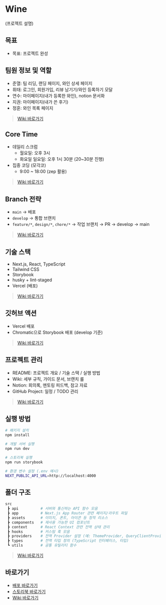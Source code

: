 # Wine
(프로젝트 설명)

## 목표
- 목표: 프로젝트 완성

## 팀원 정보 및 역할
- 준열: 팀 리딩, 랜딩 페이지, 와인 상세 페이지
- 휘태: 로그인, 회원가입, 리뷰 남기기/와인 등록하기 모달
- 연수: 마이페이지(내가 등록한 와인), notion 문서화
- 지권: 마이페이지(내가 쓴 후기)
- 정훈: 와인 목록 페이지

> [Wiki 바로가기](https://github.com/Team-3-2/Wine/wiki)

## Core Time
- 데일리 스크럼  
  - 월요일: 오후 3시  
  - 화요일 일요일: 오후 1시 30분 (20~30분 진행)
- 집중 코딩 (모각코)  
  - 9:00 ~ 18:00 (zep 활용)
 
> [Wiki 바로가기](https://github.com/Team-3-2/Wine/wiki)

## Branch 전략
- `main` → 배포
- `develop` → 통합 브랜치
- `feature/*`, `design/*`, `chore/*` → 작업 브랜치 → PR → develop → main

> [Wiki 바로가기](https://github.com/Team-3-2/Wine/wiki/%EB%B8%8C%EB%9E%9C%EC%B9%98-%EC%BB%A8%EB%B2%A4%EC%85%98)

## 기술 스택
- Next.js, React, TypeScript
- Tailwind CSS
- Storybook
- husky + lint-staged
- Vercel (배포)

> [Wiki 바로가기](https://github.com/Team-3-2/Wine/wiki/%EA%B8%B0%EC%88%A0-%EC%8A%A4%ED%83%9D)

## 깃허브 액션
- Vercel 배포  
- Chromatic으로 Storybook 배포 (develop 기준)  

> [Wiki 바로가기](https://github.com/Team-3-2/Wine/wiki/%EA%B9%83%ED%97%88%EB%B8%8C-%EC%95%A1%EC%85%98)

## 프로젝트 관리
- README: 프로젝트 개요 / 기술 스택 / 실행 방법
- Wiki: 세부 규칙, 가이드 문서, 브랜치 룰
- Notion: 회의록, 멘토링 피드백, 참고 자료
- GitHub Project: 일정 / TODO 관리

> [Wiki 바로가기](https://github.com/Team-3-2/Wine/wiki/%ED%94%84%EB%A1%9C%EC%A0%9D%ED%8A%B8-%EA%B4%80%EB%A6%AC)

## 실행 방법
```bash
# 패키지 설치
npm install

# 개발 서버 실행
npm run dev

# 스토리북 실행
npm run storybook

# 환경 변수 설정 (.env 예시)
NEXT_PUBLIC_API_URL=http://localhost:4000
```

## 폴더 구조

```bash
src
 ┣ api          # 서버와 통신하는 API 함수 모음
 ┣ app          # Next.js App Router 관련 페이지/라우트 파일
 ┣ assets       # 이미지, 폰트, 아이콘 등 정적 리소스
 ┣ components   # 재사용 가능한 UI 컴포넌트
 ┣ context      # React Context 관련 전역 상태 관리
 ┣ hooks        # 커스텀 훅 모음
 ┣ providers    # 전역 Provider 설정 (예: ThemeProvider, QueryClientProvider 등)
 ┣ types        # 전역 타입 정의 (TypeScript 인터페이스, 타입)
 ┗ utils        # 공통 유틸리티 함수
```
> [Wiki 바로가기](https://github.com/Team-3-2/Wine/wiki/%ED%8F%B4%EB%8D%94-%EA%B5%AC%EC%A1%B0)

## 바로가기
- [배포 바로가기](https://wine-phi-olive.vercel.app/)
- [스토리북 바로가기](https://68d3998e0b054d1207706cbb-rwcjoqmeoa.chromatic.com/)
- [Wiki 바로가기](https://github.com/Team-3-2/Wine/wiki)
